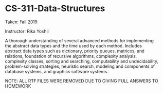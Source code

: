 # CS-311-Data-Structures

Taken: Fall 2019

Instructor: Rika Yoshii

A thorough understanding of several advanced methods for implementing the abstract data types and the time used by each method. Includes abstract data types such as dictionary, priority queues, matrices, and relations, foundation of recursive algorithms, complexity analysis, complexity classes, sorting and searching, computability and undecidability, problem-solving strategies, heuristic search, modeling and components of database systems, and graphics software systems. 

NOTE: ALL RTF FILES WERE REMOVED DUE TO GIVING FULL ANSWERS TO HOMEWORK
